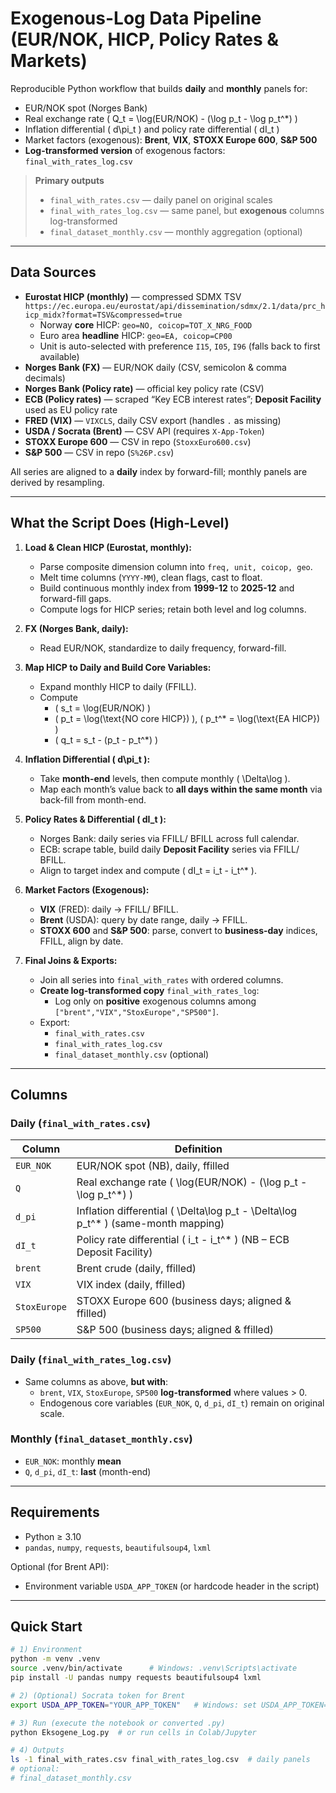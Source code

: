 # Exogenous-Log Data Pipeline (EUR/NOK, HICP, Policy Rates & Markets)

Reproducible Python workflow that builds **daily** and **monthly** panels for:
- EUR/NOK spot (Norges Bank)
- Real exchange rate \( Q_t = \log(EUR/NOK) - (\log p_t - \log p_t^\*) \)
- Inflation differential \( d\pi_t \) and policy rate differential \( dI_t \)
- Market factors (exogenous): **Brent**, **VIX**, **STOXX Europe 600**, **S&P 500**
- **Log-transformed version** of exogenous factors: `final_with_rates_log.csv`

> **Primary outputs**
>
> - `final_with_rates.csv` — daily panel on original scales  
> - `final_with_rates_log.csv` — same panel, but **exogenous** columns log-transformed  
> - `final_dataset_monthly.csv` — monthly aggregation (optional)

---

## Data Sources

- **Eurostat HICP (monthly)** — compressed SDMX TSV  
  `https://ec.europa.eu/eurostat/api/dissemination/sdmx/2.1/data/prc_hicp_midx?format=TSV&compressed=true`  
  - Norway **core** HICP: `geo=NO, coicop=TOT_X_NRG_FOOD`  
  - Euro area **headline** HICP: `geo=EA, coicop=CP00`  
  - Unit is auto-selected with preference `I15`, `I05`, `I96` (falls back to first available)
- **Norges Bank (FX)** — EUR/NOK daily (CSV, semicolon & comma decimals)
- **Norges Bank (Policy rate)** — official key policy rate (CSV)
- **ECB (Policy rates)** — scraped “Key ECB interest rates”; **Deposit Facility** used as EU policy rate
- **FRED (VIX)** — `VIXCLS`, daily CSV export (handles `.` as missing)
- **USDA / Socrata (Brent)** — CSV API (requires `X-App-Token`)
- **STOXX Europe 600** — CSV in repo (`StoxxEuro600.csv`)
- **S&P 500** — CSV in repo (`S%26P.csv`)

All series are aligned to a **daily** index by forward-fill; monthly panels are derived by resampling.

---

## What the Script Does (High-Level)

1. **Load & Clean HICP (Eurostat, monthly):**
   - Parse composite dimension column into `freq, unit, coicop, geo`.
   - Melt time columns (`YYYY-MM`), clean flags, cast to float.
   - Build continuous monthly index from **1999-12** to **2025-12** and forward-fill gaps.
   - Compute logs for HICP series; retain both level and log columns.

2. **FX (Norges Bank, daily):**
   - Read EUR/NOK, standardize to daily frequency, forward-fill.

3. **Map HICP to Daily and Build Core Variables:**
   - Expand monthly HICP to daily (FFILL).
   - Compute
     - \( s_t = \log(EUR/NOK) \)
     - \( p_t = \log(\text{NO core HICP}) \), \( p_t^\* = \log(\text{EA HICP}) \)
     - \( q_t = s_t - (p_t - p_t^\*) \)

4. **Inflation Differential \( d\pi_t \):**
   - Take **month-end** levels, then compute monthly \( \Delta\log \).
   - Map each month’s value back to **all days within the same month** via back-fill from month-end.

5. **Policy Rates & Differential \( dI_t \):**
   - Norges Bank: daily series via FFILL/ BFILL across full calendar.
   - ECB: scrape table, build daily **Deposit Facility** series via FFILL/ BFILL.
   - Align to target index and compute \( dI_t = i_t - i_t^\* \).

6. **Market Factors (Exogenous):**
   - **VIX** (FRED): daily → FFILL/ BFILL.
   - **Brent** (USDA): query by date range, daily → FFILL.
   - **STOXX 600** and **S&P 500**: parse, convert to **business-day** indices, FFILL, align by date.

7. **Final Joins & Exports:**
   - Join all series into `final_with_rates` with ordered columns.
   - **Create log-transformed copy** `final_with_rates_log`:
     - Log only on **positive** exogenous columns among `["brent","VIX","StoxEurope","SP500"]`.
   - Export:
     - `final_with_rates.csv`
     - `final_with_rates_log.csv`
     - `final_dataset_monthly.csv` (optional)

---

## Columns

### Daily (`final_with_rates.csv`)
| Column        | Definition |
|---|---|
| `EUR_NOK`     | EUR/NOK spot (NB), daily, ffilled |
| `Q`           | Real exchange rate \( \log(EUR/NOK) - (\log p_t - \log p_t^\*) \) |
| `d_pi`        | Inflation differential \( \Delta\log p_t - \Delta\log p_t^\* \) (same-month mapping) |
| `dI_t`        | Policy rate differential \( i_t - i_t^\* \) (NB – ECB Deposit Facility) |
| `brent`       | Brent crude (daily, ffilled) |
| `VIX`         | VIX index (daily, ffilled) |
| `StoxEurope`  | STOXX Europe 600 (business days; aligned & ffilled) |
| `SP500`       | S&P 500 (business days; aligned & ffilled) |

### Daily (`final_with_rates_log.csv`)
- Same columns as above, **but with**:
  - `brent`, `VIX`, `StoxEurope`, `SP500` **log-transformed** where values > 0.
  - Endogenous core variables (`EUR_NOK`, `Q`, `d_pi`, `dI_t`) remain on original scale.

### Monthly (`final_dataset_monthly.csv`)
- `EUR_NOK`: monthly **mean**
- `Q`, `d_pi`, `dI_t`: **last** (month-end)

---

## Requirements

- Python ≥ 3.10
- `pandas`, `numpy`, `requests`, `beautifulsoup4`, `lxml`

Optional (for Brent API):
- Environment variable `USDA_APP_TOKEN` (or hardcode header in the script)

---

## Quick Start

```bash
# 1) Environment
python -m venv .venv
source .venv/bin/activate      # Windows: .venv\Scripts\activate
pip install -U pandas numpy requests beautifulsoup4 lxml

# 2) (Optional) Socrata token for Brent
export USDA_APP_TOKEN="YOUR_APP_TOKEN"   # Windows: set USDA_APP_TOKEN=YOUR_APP_TOKEN

# 3) Run (execute the notebook or converted .py)
python Eksogene_Log.py  # or run cells in Colab/Jupyter

# 4) Outputs
ls -1 final_with_rates.csv final_with_rates_log.csv  # daily panels
# optional:
# final_dataset_monthly.csv
